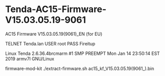 # Tenda-AC15-Firmware-V15.03.05.19-9061

AC15 Firmware V15.03.05.19(9061)_EN (for EU)

TELNET Tenda.lan
USER root
PASS Fireitup

Linux Tenda 2.6.36.4brcmarm #1 SMP PREEMPT Mon Jan 14 23:50:14 EST 2019 armv7l GNU/Linux



firmware-mod-kit
./extract-firmware.sh  ac15_kf_V15.03.05.19(9061_).bin


